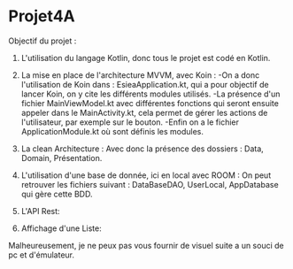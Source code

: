 # Projet4A

Objectif du projet :
1) L'utilisation du langage Kotlin, donc tous le projet est codé en Kotlin.

2) La mise en place de l'architecture MVVM, avec Koin :
   -On a donc l'utilisation de Koin dans : EsieaApplication.kt, qui a pour objectif de lancer Koin, on y cite les différents modules utilisés.
   -La présence d'un fichier MainViewModel.kt avec différentes fonctions qui seront ensuite appeler dans le MainActivity.kt, cela permet de gérer les actions de l'utilisateur, par exemple sur le bouton.
   -Enfin on a le fichier ApplicationModule.kt où sont définis les modules.
 
3) La clean Architecture :
    Avec donc la présence des dossiers : Data, Domain, Présentation.
    
4) L'utilisation d'une base de donnée, ici en local avec ROOM :
    On peut retrouver les fichiers suivant : DataBaseDAO, UserLocal, AppDatabase qui gère cette BDD.
    
5) L'API Rest:

6) Affichage d'une Liste:

Malheureusement, je ne peux pas vous fournir de visuel suite a un souci de pc et d'émulateur.
